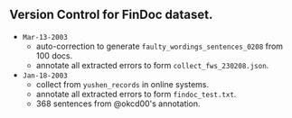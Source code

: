 ## Version Control for FinDoc dataset.

+ `Mar-13-2003`
  + auto-correction to generate `faulty_wordings_sentences_0208` from 100 docs.
  + annotate all extracted errors to form `collect_fws_230208.json`.
+ `Jan-18-2003`
  + collect from `yushen_records` in online systems.
  + annotate all extracted errors to form `findoc_test.txt`.
  + 368 sentences from @okcd00's annotation.